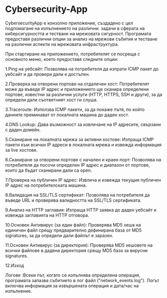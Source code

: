 # Cybersecurity-App
CybersecurityApp е конзолно приложение, създадено с цел подпомагане на изпълнението на различни  задачи в сферата на киберсигурността и тестване на мрежовата сигурност. Програмата предоставя различни опции за анализ на мрежови събития и тестване на различни аспекти на мрежовата инфраструктура.

При стартиране на приложението, потребителят се посреща с основното меню, което предоставя следните опции:

1.Ping на уебсайт: Позволява на потребителя да изпрати ICMP пакет до уебсайт и да провери дали е достъпен.

2.Проверка на отворени портове на отдалечен хост: Потребителят може да въведе IP адрес и приложението ще сканира определени портове, известни за различни услуги (HTTP, HTTPS, SSH и други), за да определи дали съответният хост ги слуша.

3.Traceroute: Използва ICMP пакети, за да покаже пътя, по който данните преминават от локалната машина до даден хост.

4.DNS Lookup: Дава възможност за извличане на IP адресите, свързани с даден домейн.

5.Сканиране на локалната мрежа за активни хостове: Изпраща ICMP пакети към всички IP адреси в локалната мрежа и извежда информация за live хостове.

6.Сканиране за отворени портове с начален и краен порт: Позволява на потребителя да посочи определен IP адрес и диапазон от портове, които да бъдат сканирани дали са open.

7.Проверка на публичен IP адрес: Извлича и извежда текущия публичен IP адрес на потребителската машина.

8.Валидация на SSL/TLS сертификат: Позволява на потребителя да въведе URL и проверява валидността на SSL/TLS сертификата.

9.Анализ на HTTP заглавия: Изпраща HTTP заявка до даден уебсайт и извежда заглавията на HTTP отговора.

10.Основен Антивирус (за един файл): Проверява MD5 хеша на единичен файл срещу предварително дефинирана база от MD5 signatures, за да определи дали файлът е заразен.

11.Основен Антивирус (за директория): Проверява MD5 хешовете на всички файлове в дадена директория срещу MD5 база за вирусни signatures.

12.Изход

Логове :Всеки път, когато се изпълнява определена операция, програмата запазва събитието в лог файл ("network_events.log"). Логът включва информация за извършената операция и дата/час на изпълнение.

